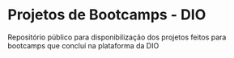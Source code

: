 # Projetos de Bootcamps - DIO

Repositório público para disponibilização dos projetos feitos para bootcamps que concluí na plataforma da DIO
